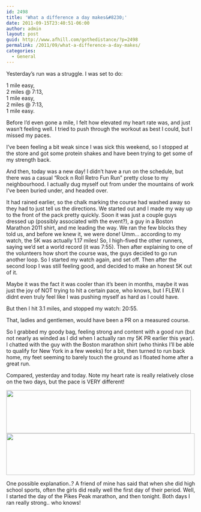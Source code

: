 ```yaml
---
id: 2498
title: 'What a difference a day makes&#8230;'
date: 2011-09-15T23:40:51-06:00
author: admin
layout: post
guid: http://www.afhill.com/gothedistance/?p=2498
permalink: /2011/09/what-a-difference-a-day-makes/
categories:
  - General
---
```

Yesterday&#8217;s run was a struggle. I was set to do:

1 mile easy,  
2 miles @ 7:13,  
1 mile easy,  
2 miles @ 7:13,  
1 mile easy. 

Before I&#8217;d even gone a mile, I felt how elevated my heart rate was, and just wasn&#8217;t feeling well. I tried to push through the workout as best I could, but I missed my paces. 

I&#8217;ve been feeling a bit weak since I was sick this weekend, so I stopped at the store and got some protein shakes and have been trying to get some of my strength back. 

And then, today was a new day! I didn&#8217;t have a run on the schedule, but there was a casual &#8220;Rock n Roll Retro Fun Run&#8221; pretty close to my neighbourhood. I actually dug myself out from under the mountains of work I&#8217;ve been buried under, and headed over. 

It had rained earlier, so the chalk marking the course had washed away so they had to just tell us the directions. We started out and I made my way up to the front of the pack pretty quickly. Soon it was just a couple guys dressed up (possibly associated with the event?), a guy in a Boston Marathon 2011 shirt, and me leading the way. We ran the few blocks they told us, and before we knew it, we were done! Umm&#8230; according to my watch, the 5K was actually 1.17 miles! So, I high-fived the other runners, saying we&#8217;d set a world record (it was 7:55). Then after explaining to one of the volunteers how short the course was, the guys decided to go run another loop. So I started my watch again, and set off. Then after the second loop I was still feeling good, and decided to make an honest 5K out of it. 

Maybe it was the fact it was cooler than it&#8217;s been in months, maybe it was just the joy of NOT trying to hit a certain pace, who knows, but I FLEW. I didnt even truly feel like I was pushing myself as hard as I could have. 

But then I hit 3.1 miles, and stopped my watch: 20:55. 

That, ladies and gentlemen, would have been a PR on a measured course. 

So I grabbed my goody bag, feeling strong and content with a good run (but not nearly as winded as I did when I actually ran my 5K PR earlier this year). I chatted with the guy with the Boston marathon shirt (who thinks I&#8217;ll be able to qualify for New York in a few weeks) for a bit, then turned to run back home, my feet seeming to barely touch the ground as I floated home after a great run. 

Compared, yesterday and today. Note my heart rate is really relatively close on the two days, but the pace is VERY different!

[<img src="http://www.afhill.com/gothedistance/wp-content/uploads/2011/09/wedrun.png" alt="" title="wedrun" width="492" height="115" class="aligncenter size-full wp-image-2502" />](http://www.afhill.com/gothedistance/wp-content/uploads/2011/09/wedrun.png)  
[<img src="http://www.afhill.com/gothedistance/wp-content/uploads/2011/09/thursrun.png" alt="" title="thursrun" width="502" height="111" class="aligncenter size-full wp-image-2504" />](http://www.afhill.com/gothedistance/wp-content/uploads/2011/09/thursrun.png)

One possible explanation..? A friend of mine has said that when she did high school sports, often the girls did really well the first day of their period. Well, I started the day of the Pikes Peak marathon, and then tonight. Both days I ran really strong.. who knows!